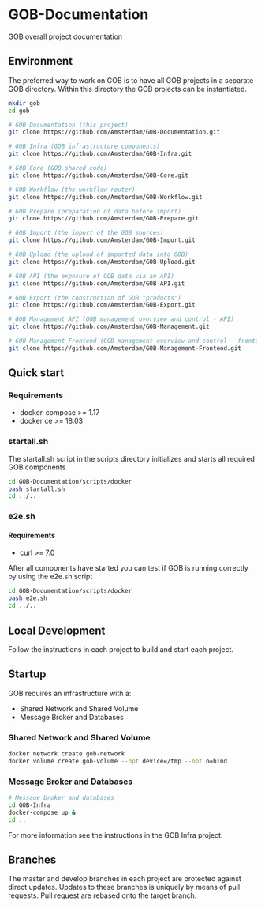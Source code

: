 # GOB-Documentation

GOB overall project documentation

## Environment

The preferred way to work on GOB is to have all GOB projects in a separate GOB directory.
Within this directory the GOB projects can be instantiated.

```bash
mkdir gob
cd gob

# GOB Documentation (this project)
git clone https://github.com/Amsterdam/GOB-Documentation.git

# GOB Infra (GOB infrastructure components)
git clone https://github.com/Amsterdam/GOB-Infra.git

# GOB Core (GOB shared code)
git clone https://github.com/Amsterdam/GOB-Core.git

# GOB Workflow (the workflow router)
git clone https://github.com/Amsterdam/GOB-Workflow.git

# GOB Prepare (preparation of data before import)
git clone https://github.com/Amsterdam/GOB-Prepare.git

# GOB Import (the import of the GOB sources)
git clone https://github.com/Amsterdam/GOB-Import.git

# GOB Upload (the upload of imported data into GOB)
git clone https://github.com/Amsterdam/GOB-Upload.git

# GOB API (the exposure of GOB data via an API)
git clone https://github.com/Amsterdam/GOB-API.git

# GOB Export (the construction of GOB "products")
git clone https://github.com/Amsterdam/GOB-Export.git

# GOB Management API (GOB management overview and control - API)
git clone https://github.com/Amsterdam/GOB-Management.git

# GOB Management Frontend (GOB management overview and control - frontend)
git clone https://github.com/Amsterdam/GOB-Management-Frontend.git

```

## Quick start

### Requirements

* docker-compose >= 1.17
* docker ce >= 18.03

### startall.sh

The startall.sh script in the scripts directory initializes and starts all required GOB components

```bash
cd GOB-Documentation/scripts/docker
bash startall.sh
cd ../..

```

### e2e.sh

#### Requirements

* curl >= 7.0

After all components have started you can test if GOB is running correctly by using the e2e.sh script

```bash
cd GOB-Documentation/scripts/docker
bash e2e.sh
cd ../..
```

## Local Development

Follow the instructions in each project to build and start each project.

## Startup

GOB requires an infrastructure with a:
- Shared Network and Shared Volume
- Message Broker and Databases

### Shared Network and Shared Volume

```bash
docker network create gob-network
docker volume create gob-volume --opt device=/tmp --opt o=bind
```
### Message Broker and Databases

```bash
# Message broker and databases
cd GOB-Infra
docker-compose up &
cd ..

```

For more information see the instructions in the GOB Infra project.

## Branches

The master and develop branches in each project are protected against direct updates.
Updates to these branches is uniquely by means of pull requests.
Pull request are rebased onto the target branch.
